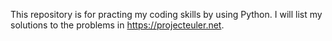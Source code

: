 This repository is for practing my coding skills by using Python.
I will list my solutions to the problems in https://projecteuler.net. 

